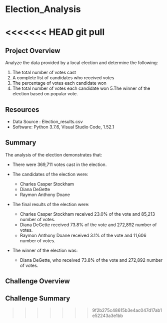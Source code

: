 # Election_Analysis
<<<<<<< HEAD
git pull
=======

## Project Overview

Analyze the data provided by a local election and determine the following:

1. The total number of votes cast
2. A complete list of candidates who received votes
3. The percentage of votes each candidate won
4. The total number of votes each candidate won
5.The winner of the election based on popular vote.

## Resources

- Data Source : Election_results.csv
- Software: Python 3.7.6, Visual Studio Code, 1.52.1

## Summary
The analysis of the election demonstrates that: 

 - There were 369,711 votes cast in the election.

 - The candidates of the election were:
    - Charles Casper Stockham
    - Diana DeGette
    - Raymon Anthony Doane
  
 - The final results of the election were:
    - Charles Casper Stockham received 23.0% of the vote and 85,213 number of votes.
    - Diana DeGette received 73.8% of the vote and 272,892 number of votes.
    - Raymon Anthony Doane received 3.1% of the vote and 11,606 number of votes.
 
 - The winner of the election was:
    - Diana DeGette, who received 73.8% of the vote and 272,892 number of votes.
## Challenge Overview

## Challenge Summary
>>>>>>> 9f2b275c48615b3e4ac047d17ab1e52243a3e1bb
